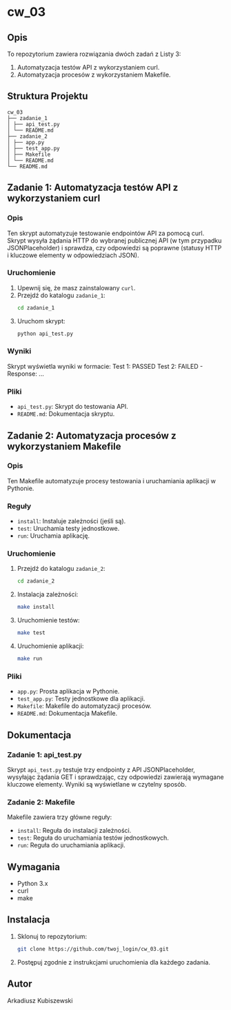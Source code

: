# cw_03

## Opis
To repozytorium zawiera rozwiązania dwóch zadań z Listy 3:
1. Automatyzacja testów API z wykorzystaniem curl.
2. Automatyzacja procesów z wykorzystaniem Makefile.

## Struktura Projektu

```
cw_03
├── zadanie_1
│ ├── api_test.py
│ └── README.md
├── zadanie_2
│ ├── app.py
│ ├── test_app.py
│ ├── Makefile
│ └── README.md
└── README.md
```

## Zadanie 1: Automatyzacja testów API z wykorzystaniem curl

### Opis
Ten skrypt automatyzuje testowanie endpointów API za pomocą curl. Skrypt wysyła żądania HTTP do wybranej publicznej API (w tym przypadku JSONPlaceholder) i sprawdza, czy odpowiedzi są poprawne (statusy HTTP i kluczowe elementy w odpowiedziach JSON).

### Uruchomienie
1. Upewnij się, że masz zainstalowany `curl`.
2. Przejdź do katalogu `zadanie_1`:
    ```sh
    cd zadanie_1
    ```
3. Uruchom skrypt:
    ```sh
    python api_test.py
    ```

### Wyniki
Skrypt wyświetla wyniki w formacie:
Test 1: PASSED
Test 2: FAILED - Response: ...

### Pliki
- `api_test.py`: Skrypt do testowania API.
- `README.md`: Dokumentacja skryptu.

## Zadanie 2: Automatyzacja procesów z wykorzystaniem Makefile

### Opis
Ten Makefile automatyzuje procesy testowania i uruchamiania aplikacji w Pythonie.

### Reguły
- `install`: Instaluje zależności (jeśli są).
- `test`: Uruchamia testy jednostkowe.
- `run`: Uruchamia aplikację.

### Uruchomienie
1. Przejdź do katalogu `zadanie_2`:
    ```sh
    cd zadanie_2
    ```
2. Instalacja zależności:
    ```sh
    make install
    ```
3. Uruchomienie testów:
    ```sh
    make test
    ```
4. Uruchomienie aplikacji:
    ```sh
    make run
    ```

### Pliki
- `app.py`: Prosta aplikacja w Pythonie.
- `test_app.py`: Testy jednostkowe dla aplikacji.
- `Makefile`: Makefile do automatyzacji procesów.
- `README.md`: Dokumentacja Makefile.

## Dokumentacja

### Zadanie 1: api_test.py
Skrypt `api_test.py` testuje trzy endpointy z API JSONPlaceholder, wysyłając żądania GET i sprawdzając, czy odpowiedzi zawierają wymagane kluczowe elementy. Wyniki są wyświetlane w czytelny sposób.

### Zadanie 2: Makefile
Makefile zawiera trzy główne reguły:
- `install`: Reguła do instalacji zależności.
- `test`: Reguła do uruchamiania testów jednostkowych.
- `run`: Reguła do uruchamiania aplikacji.

## Wymagania
- Python 3.x
- curl
- make

## Instalacja
1. Sklonuj to repozytorium:
    ```sh
    git clone https://github.com/twoj_login/cw_03.git
    ```
2. Postępuj zgodnie z instrukcjami uruchomienia dla każdego zadania.

## Autor
Arkadiusz Kubiszewski
